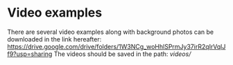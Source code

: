 # Video examples
There are several video examples along with background photos can be downloaded in the link hereafter:
https://drive.google.com/drive/folders/1W3NCg_woHhlSPrmJy37irR2qIrVqlJf9?usp=sharing
The videos should be saved in the path: *videos/*

